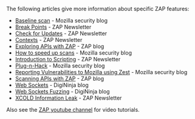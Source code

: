 The following articles give more information about specific ZAP features:

* [Baseline scan](https://blog.mozilla.org/security/2017/01/25/setting-a-baseline-for-web-security-controls/) - Mozilla security blog
* [Break Points](https://zaproxy.blogspot.co.uk/2015/12/zap-newsletter-2015-december.html#Tutorial) - ZAP Newsletter
* [Check for Updates](https://zaproxy.blogspot.co.uk/2015/11/zap-newsletter-2015-november.html#Tutorial) - ZAP Newsletter
* [Contexts](https://zaproxy.blogspot.co.uk/2016/02/zap-newsletter-2016-february.html#Tutorial) - ZAP Newsletter
* [Exploring APIs with ZAP](https://zaproxy.blogspot.co.uk/2017/04/exploring-apis-with-zap.html) - ZAP blog
* [How to speed up scans](https://blog.mozilla.org/security/2013/07/10/how-to-speed-up-owasp-zap-scans/) - Mozilla security blog
* [Introduction to Scripting](https://zaproxy.blogspot.co.uk/2016/03/zap-newsletter-2016-march.html#Tutorial) - ZAP Newsletter
* [Plug-n-Hack](https://blog.mozilla.org/security/2013/08/22/plug-n-hack/) - Mozilla security blog
* [Reporting Vulnerabilities to Mozilla using Zest](https://blog.mozilla.org/security/2014/01/20/reporting-web-vulnerabilities-to-mozilla-using-zest/) - Mozilla security blog
* [Scanning APIs with ZAP](https://zaproxy.blogspot.co.uk/2017/06/scanning-apis-with-zap.html) - ZAP blog
* [Web Sockets](https://digi.ninja/blog/zap_web_sockets.php) - DigiNinja blog
* [Web Sockets Fuzzing](https://digi.ninja/blog/zap_fuzzing.php) - DigiNinja blog
* [XCOLD Information Leak](https://zaproxy.blogspot.co.uk/2016/01/zap-newsletter-2016-january.html#Feature) - ZAP Newsletter

Also see the [ZAP youtube channel](http://www.youtube.com/playlist?list=PLEBitBW-Hlsv8cEIUntAO8st2UGhmrjUB&feature=view_all) for video tutorials.